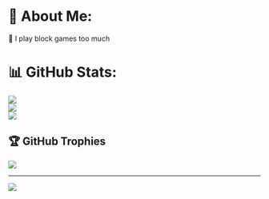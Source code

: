 # 💫 About Me:
🔭 I play block games too much<br>

# 📊 GitHub Stats:
![](https://github-readme-stats.vercel.app/api?username=NecronDRS&theme=dark&hide_border=false&include_all_commits=true&count_private=true)<br/>
![](https://github-readme-streak-stats.herokuapp.com/?user=NecronDRS&theme=dark&hide_border=false)<br/>
![](https://github-readme-stats.vercel.app/api/top-langs/?username=NecronDRS&theme=dark&hide_border=false&include_all_commits=true&count_private=true&layout=compact)

## 🏆 GitHub Trophies
![](https://github-profile-trophy.vercel.app/?username=NecronDRS&theme=radical&no-frame=false&no-bg=true&margin-w=4)

---
![](https://komarev.com/ghpvc/?NecronDRS)
